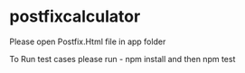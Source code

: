 # postfixcalculator

Please open Postfix.Html file in app folder

To Run test cases please run - npm install and then npm test